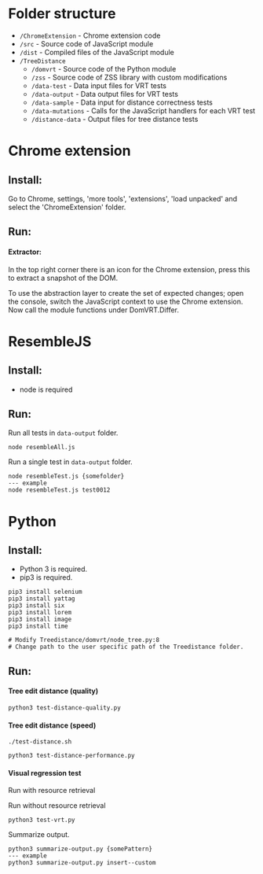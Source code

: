 # Folder structure

- `/ChromeExtension` - Chrome extension code
- `/src` - Source code of JavaScript module
- `/dist` - Compiled files of the JavaScript module
- `/TreeDistance`
  - `/domvrt` - Source code of the Python module
  - `/zss` - Source code of ZSS library with custom modifications
  - `/data-test` - Data input files for VRT tests
  - `/data-output` - Data output files for VRT tests
  - `/data-sample` - Data input for distance correctness tests
  - `/data-mutations` - Calls for the JavaScript handlers for each VRT test
  - `/distance-data` - Output files for tree distance tests

# Chrome extension

## Install:
Go to Chrome, settings, 'more tools', 'extensions', 'load unpacked' and select the 'ChromeExtension' folder.

## Run:

#### Extractor:

In the top right corner there is an icon for the Chrome extension, press this to extract a snapshot of the DOM.

To use the abstraction layer to create the set of expected changes; open the console, switch the JavaScript context to use the Chrome extension.
Now call the module functions under DomVRT.Differ.

# ResembleJS

## Install:
- node is required

## Run:

Run all tests in `data-output` folder.
```
node resembleAll.js
```

Run a single test in `data-output` folder.
```
node resembleTest.js {somefolder}
--- example
node resembleTest.js test0012
```

# Python

## Install:

- Python 3 is required.
- pip3 is required.


```
pip3 install selenium
pip3 install yattag
pip3 install six
pip3 install lorem
pip3 install image
pip3 install time

# Modify Treedistance/domvrt/node_tree.py:8 
# Change path to the user specific path of the Treedistance folder.
```


## Run:

#### Tree edit distance (quality)


```
python3 test-distance-quality.py
```


#### Tree edit distance (speed)

```
./test-distance.sh
```

```
python3 test-distance-performance.py
```

#### Visual regression test

Run with resource retrieval


Run without resource retrieval

```
python3 test-vrt.py
```

Summarize output.
```
python3 summarize-output.py {somePattern}
--- example
python3 summarize-output.py insert--custom
```
  
